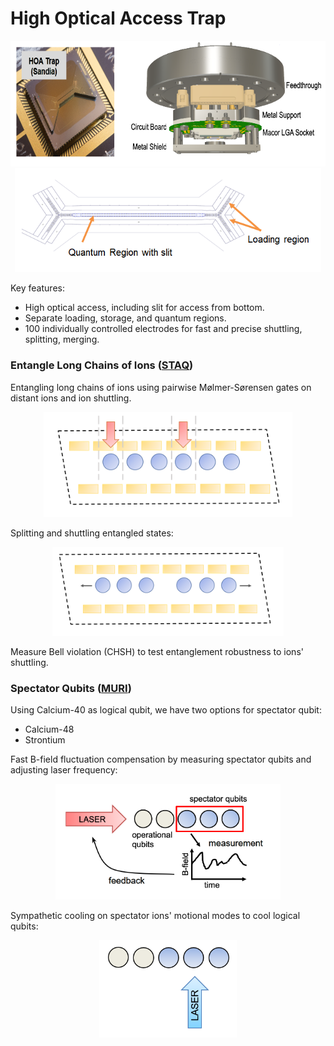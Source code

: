 <div id="mainText">
<h1>High Optical Access Trap</h1>

<p align="center">
	<img src="/research/staq/SETUP1.png" alt="Setup" width="676.5" height=" 201">
	<br>
	<img src="/research/staq/SETUP2.png" alt="Setup" width="490.5" height="166.5">
</p>

<p>
	Key features:
	<ul>
		<li>High optical access, including slit for access from bottom.</li>
		<li>Separate loading, storage, and quantum regions.</li>
		<li>100 individually controlled electrodes for fast and precise shuttling, splitting, merging.</li>
	</ul>
</p>

<h3>Entangle Long Chains of Ions (<a href="https://staq.pratt.duke.edu/" target="_blank">STAQ</a>)</h3>
<p>
Entangling long chains of ions using pairwise M&oslash;lmer-S&oslash;rensen gates on distant ions and ion shuttling.
</p>
<p align="center">
	<img src="/research/staq/STAQ1.png" alt="Staq1" width="398.3" height="168.3">
</p>

<p>
	Splitting and shuttling entangled states:
</p>
<p align="center">
	<img src="/research/staq/STAQ2.png" alt="Setup" width="370.8" height="141.7">
</p>

<p>
	Measure Bell violation (CHSH) to test entanglement robustness to ions' shuttling.
</p>

<h3>Spectator Qubits (<a href="https://www.onr.navy.mil/en/Education-Outreach/Sponsored-Research/University-Research-Initiatives/MURI" target="_blank">MURI</a>)</h3>
<p>
	Using Calcium-40 as logical qubit, we have two options for spectator qubit:
	<ul>
		<li>Calcium-48</li>
		<li>Strontium</li>
	</ul>
</p>
<p>
	Fast B-field fluctuation compensation by measuring spectator qubits and adjusting laser frequency:
</p>
<p align="center">
	<img src="/research/staq/MURI1.png" alt="Setup" width="360.75" height="185.25">
</p>

<p>
	Sympathetic cooling on spectator ions' motional modes to cool logical qubits:
</p>
<p align="center">
	<img src="/research/staq/MURI2.png" alt="Setup" width="220.7" height="155.3">
</p>
</div>
